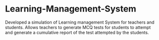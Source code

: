 # Learning-Management-System
Developed a simulation of Learning management System for teachers and students. Allows teachers to generate MCQ tests for students to attempt and generate a cumulative report of the test attempted by the students.
